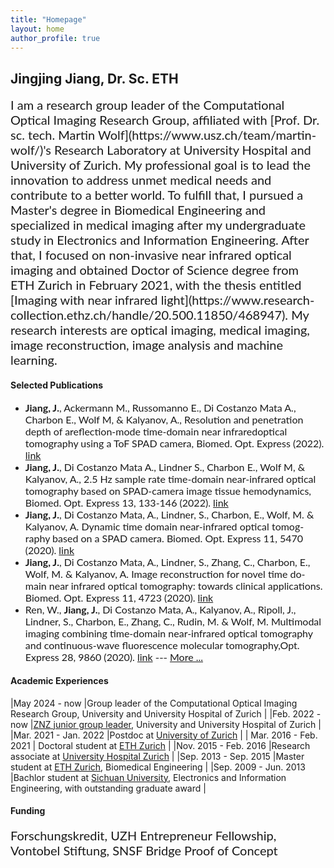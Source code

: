 ```yaml
---
title: "Homepage"
layout: home
author_profile: true
--- 
```

 
## Jingjing Jiang, Dr. Sc. ETH
 
<span style="font-family:Lato; font-size:20px;">
I am a research group leader of the Computational Optical Imaging Research Group, affiliated with [Prof. Dr. sc. tech. Martin Wolf](https://www.usz.ch/team/martin-wolf/)'s Research Laboratory  at University Hospital and University of Zurich. My professional goal is to lead the innovation to address  unmet medical needs and contribute to a better world. To fulfill that, I pursued a Master's degree in Biomedical Engineering and specialized in medical imaging after my undergraduate study in Electronics and Information Engineering. After that, I focused on non-invasive near infrared optical imaging and obtained Doctor of Science degree from ETH Zurich in February 2021, with the thesis entitled [Imaging with near infrared light](https://www.research-collection.ethz.ch/handle/20.500.11850/468947).  My research interests are optical imaging, medical imaging, image reconstruction, image analysis and machine learning. 
</span>

#### Selected Publications
- <span style="font-family:Lato; font-size:16px;"> **Jiang, J.**, Ackermann M., Russomanno E., Di Costanzo Mata A., Charbon E., Wolf M, & Kalyanov, A., Resolution and penetration depth of areflection-mode time-domain near infraredoptical tomography using a ToF SPAD camera,  Biomed. Opt. Express  (2022). [link](https://opg.optica.org/boe/abstract.cfm?doi=10.1364/BOE.470985)</span>
- <span style="font-family:Lato; font-size:16px;"> **Jiang, J.**, Di Costanzo Mata A., Lindner S., Charbon E., Wolf M, & Kalyanov, A., 2.5 Hz sample rate time-domain near-infrared optical tomography based on SPAD-camera image tissue hemodynamics, Biomed. Opt. Express 13, 133-146 (2022). [link](https://opg.optica.org/boe/fulltext.cfm?uri=boe-13-1-133&id=465686)</span>
-  <span style="font-family:Lato; font-size:16px;">**Jiang, J.**, Di Costanzo Mata, A., Lindner, S., Charbon, E., Wolf, M. & Kalyanov, A. Dynamic time domain near-infrared optical tomog- raphy based on a SPAD camera. Biomed. Opt. Express 11, 5470 (2020). [link](https://opg.optica.org/boe/fulltext.cfm?uri=boe-11-10-5470&id=437959) </span>
- <span style="font-family:Lato; font-size:16px;">**Jiang, J.**, Di Costanzo Mata, A., Lindner, S., Zhang, C., Charbon, E., Wolf, M. & Kalyanov, A. Image reconstruction for novel time do- main near infrared optical tomography: towards clinical applications. Biomed. Opt. Express 11, 4723 (2020). [link](https://opg.optica.org/boe/fulltext.cfm?uri=boe-11-8-4723&id=433907)</span> 
- <span style="font-family:Lato; font-size:16px;"> Ren, W., **Jiang, J.**, Di Costanzo Mata, A., Kalyanov, A., Ripoll, J., Lindner, S., Charbon, E., Zhang, C., Rudin, M. & Wolf, M. Multimodal imaging combining time-domain near-infrared optical tomography and continuous-wave fluorescence molecular tomography,Opt.  Express 28, 9860 (2020). [link](https://opg.optica.org/oe/fulltext.cfm?uri=oe-28-7-9860&id=429379) </span>
--- <span style="font-family:Lato; font-size:16px;"> [More ...](https://scholar.google.com/citations?user=hoy7VbIAAAAJ&hl=en&oi=sra) </span>
 



#### Academic Experiences
|May 2024 - now	|Group leader of the Computational Optical Imaging Research Group, University and University Hospital of Zurich |
|Feb. 2022 - now	|[ZNZ junior group leader](https://www.neuroscience.uzh.ch/en/research/biomedical_technology.html#jiang), University and University Hospital of Zurich	|
|Mar. 2021 - Jan. 2022	|Postdoc at [University of Zurich](https://www.uzh.ch/en.html) 	|
| Mar. 2016 - Feb. 2021	| Doctoral student at [ETH Zurich](https://ethz.ch/en.html)	|
|Nov. 2015 - Feb. 2016	|Research associate at [University Hospital Zurich](https://www.usz.ch/en/)	|
|Sep. 2013 - Sep. 2015	|Master student at [ETH Zurich](https://ethz.ch/en.html), Biomedical Engineering 	|
|Sep. 2009 - Jun. 2013	|Bachlor student at [Sichuan University](https://en.scu.edu.cn), Electronics and Information Engineering, with outstanding graduate award 	|

#### Funding
<span style="font-family:Lato; font-size:20px;">
Forschungskredit, UZH Entrepreneur Fellowship, Vontobel Stiftung, SNSF Bridge Proof of Concept
</span>